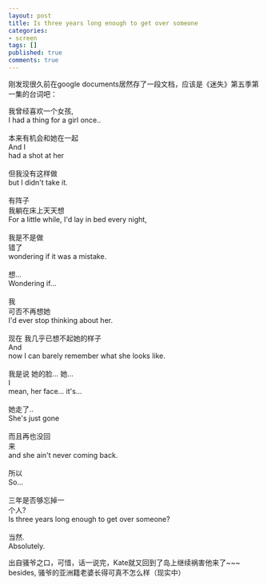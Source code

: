 ```yaml
---
layout: post
title: Is three years long enough to get over someone
categories:
- screen
tags: []
published: true
comments: true
---
```

<p>刚发现很久前在google documents居然存了一段文档，应该是《迷失》第五季第一集的台词吧：<br /><p>我曾经喜欢一个女孩,<br />I had a thing for a girl once..<br /><br />本来有机会和她在一起<br />And I<br />
 had a shot at her<br /><br />但我没有这样做<br />but I didn't take it.<br /><br />有阵子 <br />
我躺在床上天天想<br />For a little while, I'd lay in bed every night,<br /><br />我是不是做<br />
错了<br />wondering if it was a mistake.<br /><br />想...<br />Wondering if...<br /><br />我<br />
可否不再想她<br />I'd ever stop thinking about her.<br /><br />现在 我几乎已想不起她的样子<br />And<br />
 now I can barely remember what she looks like.<br /><br />我是说 她的脸... 她...<br />I<br />
 mean, her face... it's...<br /><br />她走了..<br />She's just gone<br /><br />而且再也没回<br />
来<br />and she ain't never coming back.<br /><br />所以<br />So...<br /><br />三年是否够忘掉一<br />
个人?<br />Is three years long enough to get over someone?<br /><br />当然.<br />Absolutely.<br /></p><p>出自骚爷之口，可惜，话一说完，Kate就又回到了岛上继续祸害他来了~~~<br />besides, 骚爷的亚洲籍老婆长得可真不怎么样（现实中）</p></p>
